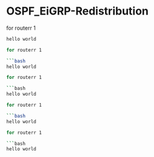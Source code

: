 # OSPF_EiGRP-Redistribution
for routerr 1

```bash
hello world

for routerr 1

```bash
hello world

for routerr 1

```bash
hello world

for routerr 1

```bash
hello world

for routerr 1

```bash
hello world
